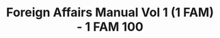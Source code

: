 ---
layout: wrapper_text
category: datasets

# Basic
identifier: "100,700"
title: "Foreign Affairs Manual Vol 1 (1 FAM) - 1 FAM 100"
describedBy: "http://www.state.gov/m/a/dir/regs/fam/01fam/100/index.htm"
description: "The Foreign Service Act of 1980 mandated a comprehensive revision to the operation of the Department of State and the personnel assigned to the US Foreign Service. As the statutory authority, the Foreign Affairs Manual (FAM), details the Department of State's regulations and policies on its structure and operations. Currently, there are over 25,000 pages of policies and procedures published in 16 volumes of the FAM and 38 corresponding sections of the Foreign Affairs Handbook (FAH). Changes to the Department's organizational structure or the way it conducts U.S. Government business will usually trigger the need to update the FAM or FAHs. 1 FAM 100 contains documentation of the following administrative components: - 110 Statements of Common Responsibilities of Regional Bureaus - 120 Bureau of African Affairs (AF) - 130 Bureau of East Asian and Pacific Affairs (EAP) - 140 Bureau European and Eurasian Affairs (EUR) - 150 Bureau of Western Hemisphere Affairs (WHA) - 160 Bureau of Near Eastern Affairs (NEA) - 170 Bureau of South and Central Asian Affairs (SA)"
programCode:
  - "014:003"
bureauCode:
  - "014:00"

# Dates
modified: "2011-02-09"

# POC
poc:
  type: "vcard:Contact"
  fn: "Kottmyer, Alice"
  hasEmail: "mailto:KottmyerAM@state.gov"

# Publisher
publisher:
  type: "org:Organization"
  name: "U.S. Department of State"

# Spatiotemporal
spatial: "World"
temporal: "1980-01-01T00:00:01Z/2011-12-31T23:59:59Z"

# Distribution
distribution:
  - type: "dcat:Distribution"
    downloadURL: "http://www.state.gov/m/a/dir/regs/fam/01fam/100/index.htm"
    mediaType: "text/html"
  - type: "dcat:Distribution"
    accessURL: "http://www.state.gov/m/a/dir/regs/fam/01fam/100/index.htm"
    format: "html"

# Keywords
keyword:
  - "-"
---